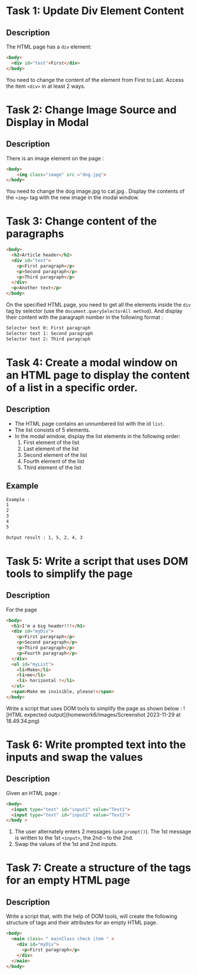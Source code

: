 # Task 1: Update Div Element Content

## Description
The HTML page has a `div` element:

```html
<body>    
  <div id="test">First</div> 
</body>
```
You need to change the content of the element from First to Last. Access the item `<div>` in at least 2 ways.	 


# Task 2: Change Image Source and Display in Modal

## Description
There is an image element on the page :

```html
<body> 
    <img class="image" src ="dog.jpg"> 
</body> 
```

You need to change the dog image.jpg to cat.jpg . 
Display the contents of the `<img>`  tag with the new image in the modal window. 

# Task 3: Change content of the paragraphs

```html
<body> 
  <h2>Article header</h2> 
  <div id="text"> 
    <p>First paragraph</p> 
    <p>Second paragraph</p> 
    <p>Third paragraph</p> 
  </div> 
  <p>Another text</p> 
</body> 
```
On the specified HTML page, you need to get all the elements inside the `div` tag by selector (use the `document.querySelectorAll method`). 
And display their content with the paragraph number in the following format : 

```html
Selector text 0: First paragraph 
Selector text 1: Second paragraph 
Selector text 2: Third paragraph 
```

# Task 4: Create a modal window on an HTML page to display the content of a list in a specific order.

## Description

- The HTML page contains an unnumbered list with the id `list`.
- The list consists of 5 elements.
- In the modal window, display the list elements in the following order:
  1. First element of the list
  2. Last element of the list
  3. Second element of the list
  4. Fourth element of the list
  5. Third element of the list

## Example
```html
Example : 
1 
2 
3 
4 
5 

Output result : 1, 5, 2, 4, 3
```

# Task 5: Write a script that uses DOM tools to simplify the page

## Description

For the page 

```html
<body> 
  <h1>I'm a big header!!!</h1> 
  <div id="myDiv"> 
    <p>First paragraph</p> 
    <p>Second paragraph</p> 
    <p>Third paragraph</p> 
    <p>Fourth paragraph</p> 
  </div> 
  <ul id="myList"> 
    <li>Make</li> 
    <li>me</li> 
    <li> horizontal !</li> 
  </ul> 
  <span>Make me invisible, please!</span> 
</body> 
```

Write a script that uses DOM tools to simplify the page as shown below : 
![HTML expected output](homework6/images/Screenshot 2023-11-29 at 18.49.34.png)

# Task 6: Write prompted text into the inputs and swap the values

## Description
Given an HTML page : 
```html
<body> 
  <input type="text" id="input1" value="Text1"> 
  <input type="text" id="input2" value="Text2"> 
</body > 
```
1) The user alternately enters 2 messages (use `prompt()`). The 1st message is written to the 1st `<input>`, the 2nd – to the 2nd. 
2) Swap the values of the 1st and 2nd inputs. 

# Task 7: Create a structure of the tags for an empty HTML page

## Description 
Write a script that, with the help of DOM tools, will create the following structure of tags and their attributes for an empty HTML page.
```html
<body> 
  <main class= " mainClass check item " > 	 
    <div id="myDiv"> 
      <p>First paragraph</p> 
    </div> 
  </main>  
</body> 
```